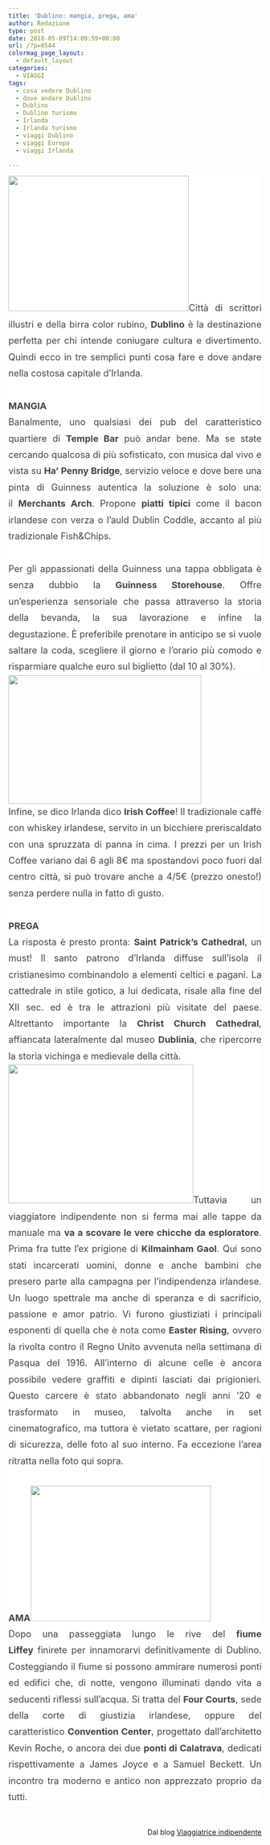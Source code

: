 ```yaml
---
title: 'Dublino: mangia, prega, ama'
author: Redazione
type: post
date: 2018-05-09T14:09:59+00:00
url: /?p=8544
colormag_page_layout:
  - default_layout
categories:
  - VIAGGI
tags:
  - cosa vedere Dublino
  - dove andare Dublino
  - Dublino
  - Dublino turismo
  - Irlanda
  - Irlanda turismo
  - viaggi Dublino
  - viaggi Europa
  - viaggi Irlanda

---
```

<p style="margin: 0cm; margin-bottom: .0001pt; text-align: justify; line-height: 24.3pt; background: white;">
  <span style="font-size: 13.5pt; color: #444444;"><img decoding="async" loading="lazy" class=" wp-image-8547 alignleft" src="https://progressonline.it/wp-content/uploads/2018/05/kilmainham-gaol-300x225.jpg" alt="" width="359" height="269" />Città di scrittori illustri e della birra color rubino, <strong>Dublino</strong> è la destinazione perfetta per chi intende coniugare cultura e divertimento. Quindi ecco in tre semplici punti cosa fare e dove andare nella costosa capitale d’Irlanda.</span>
</p>

<p style="margin: 0cm; margin-bottom: .0001pt; line-height: 24.3pt; background: white;">
  <strong><span style="font-size: 13.5pt; color: #444444;"> </span></strong>
</p>

<p style="margin: 0cm; margin-bottom: .0001pt; line-height: 24.3pt; background: white;">
  <strong><span style="font-size: 13.5pt; color: #444444;">MANGIA</span></strong>
</p>

<p style="margin: 0cm; margin-bottom: .0001pt; text-align: justify; line-height: 24.3pt; background: white;">
  <span style="font-size: 13.5pt; color: #444444;">Banalmente, uno qualsiasi dei pub del caratteristico quartiere di <strong>Temple Bar</strong> può andar bene. Ma se state cercando qualcosa di più sofisticato, con musica dal vivo e vista su <strong>Ha’ Penny Bridge</strong>, servizio veloce e dove bere una pinta di Guinness autentica la soluzione è solo una: il <strong>Merchants Arch</strong>. Propone <strong>piatti tipici</strong> come il bacon irlandese con verza o l’auld Dublin Coddle, accanto al più tradizionale Fish&Chips.</span>
</p>

<p style="margin: 0cm; margin-bottom: .0001pt; text-align: justify; line-height: 24.3pt; background: white;">
  <span style="font-size: 13.5pt; color: #444444;"> </span>
</p>

<p style="margin: 0cm; margin-bottom: .0001pt; text-align: justify; line-height: 24.3pt; background: white;">
  <span style="font-size: 13.5pt; color: #444444; background: white;">Per gli appassionati della Guinness una tappa obbligata è senza dubbio la <strong>Guinness Storehouse</strong>. Offre un’esperienza sensoriale che passa attraverso la storia della bevanda, la sua lavorazione e infine la degustazione. È preferibile prenotare in anticipo se si vuole saltare la coda, scegliere il giorno e l’orario più comodo e risparmiare qualche euro sul biglietto (dal 10 al 30%).</span>
</p>

<img decoding="async" loading="lazy" class=" wp-image-8545 alignright" src="https://progressonline.it/wp-content/uploads/2018/05/temple-bar-quartiere-300x200.jpg" alt="" width="384" height="256" /> 

<p style="margin: 0cm; margin-bottom: .0001pt; text-align: justify; line-height: 24.3pt; background: white;">
  <span style="font-size: 13.5pt; color: #444444;">Infine, se dico Irlanda dico <strong>Irish Coffee</strong>! Il tradizionale caffè con whiskey irlandese, servito in un bicchiere preriscaldato con una spruzzata di panna in cima. I prezzi per un Irish Coffee variano dai 6 agli 8€ ma spostandovi poco fuori dal centro città, si può trovare anche a 4/5€ (prezzo onesto!) senza perdere nulla in fatto di gusto.</span>
</p>

<p style="margin: 0cm; margin-bottom: .0001pt; line-height: 24.3pt; background: white;">
  <strong><span style="font-size: 13.5pt; color: #444444;"> </span></strong>
</p>

<p style="margin: 0cm; margin-bottom: .0001pt; line-height: 24.3pt; background: white;">
  <strong><span style="font-size: 13.5pt; color: #444444;">PREGA</span></strong>
</p>

<p style="margin: 0cm; margin-bottom: .0001pt; text-align: justify; line-height: 24.3pt; background: white;">
  <span style="font-size: 13.5pt; color: #444444;">La risposta è presto pronta: <strong>Saint Patrick’s Cathedral</strong>, un must! Il santo patrono d’Irlanda diffuse sull’isola il cristianesimo combinandolo a elementi celtici e pagani. La cattedrale in stile gotico, a lui dedicata, risale alla fine del XII sec. ed è tra le attrazioni più visitate del paese. Altrettanto importante la <strong>Christ Church Cathedral</strong>, affiancata lateralmente dal museo <strong>Dublinia</strong>, che ripercorre la storia vichinga e medievale della città.</span>
</p>

<p style="margin: 0cm; margin-bottom: .0001pt; text-align: justify; line-height: 24.3pt; background: white;">
  <span style="font-size: 13.5pt; color: #444444;"><img decoding="async" loading="lazy" class=" wp-image-8549 alignleft" src="https://progressonline.it/wp-content/uploads/2018/05/st-patrick-cathedral-300x225.jpg" alt="" width="368" height="276" />Tuttavia un viaggiatore indipendente non si ferma mai alle tappe da manuale ma <strong>va a scovare le vere chicche da esploratore</strong>. Prima fra tutte l’ex prigione di <strong>Kilmainham Gaol</strong>. Q<span style="background: white;">ui sono stati incarcerati uomini, donne e anche bambini che presero parte alla campagna per l’indipendenza irlandese. Un luogo spettrale ma anche di speranza e di sacrificio, passione e amor patrio. Vi furono giustiziati i principali esponenti di quella che è nota come <strong>Easter Rising</strong>, ovvero la rivolta contro il Regno Unito avvenuta nella settimana di Pasqua del 1916. All’interno di alcune celle è ancora possibile vedere graffiti e dipinti lasciati dai prigionieri. Questo carcere è stato abbandonato negli anni ’20 e trasformato in museo, talvolta anche in set cinematografico, ma tuttora è vietato scattare, per ragioni di sicurezza, delle foto al suo interno. Fa eccezione l’area ritratta nella foto qui sopra.</span></span>
</p>

<p style="margin: 0cm; margin-bottom: .0001pt; text-align: justify; line-height: 24.3pt; background: white;">
  <span style="font-size: 13.5pt; color: #444444;"> </span>
</p>

<p style="margin: 0cm; margin-bottom: .0001pt; line-height: 24.3pt; background: white;">
  <strong><span style="font-size: 13.5pt; color: #444444;">AMA<img decoding="async" loading="lazy" class=" wp-image-8546 alignright" src="https://progressonline.it/wp-content/uploads/2018/05/ha-penny-bridge-300x225.jpg" alt="" width="359" height="269" /></span></strong>
</p>

<p style="margin: 0cm; margin-bottom: .0001pt; text-align: justify; line-height: 24.3pt; background: white;">
  <span style="font-size: 13.5pt; color: #444444;">Dopo una passeggiata lungo le rive del <strong>fiume Liffey</strong> finirete per innamorarvi definitivamente di Dublino. Costeggiando il fiume si possono ammirare numerosi ponti ed edifici che, di notte, vengono illuminati dando vita a seducenti riflessi sull’acqua. Si tratta del <strong>Four Courts</strong>, sede della corte di giustizia irlandese, oppure del caratteristico <strong>Convention Center</strong>, progettato dall’architetto Kevin Roche, o ancora dei due <strong>ponti di Calatrava</strong>, dedicati rispettivamente a James Joyce e a Samuel Beckett. Un incontro tra moderno e antico non apprezzato proprio da tutti.</span>
</p>

&nbsp;

<p style="text-align: right;">
  Dal blog <a href="https://viaggiatriceindipendente.wordpress.com/">Viaggiatrice indipendente</a>
</p>